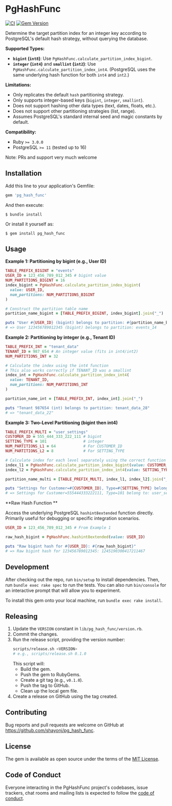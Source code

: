 # PgHashFunc

[![CI](https://github.com/shayonj/pg_hash_func/actions/workflows/ci.yml/badge.svg?branch=main)](https://github.com/shayonj/pg_hash_func/actions/workflows/ci.yml)
[![Gem Version](https://badge.fury.io/rb/pg_hash_func.svg)](https://badge.fury.io/rb/pg_hash_func)

Determine the target partition index for an integer key according to PostgreSQL's default hash strategy, without querying the database.

**Supported Types:**

- **`bigint` (`int8`)**: Use `PgHashFunc.calculate_partition_index_bigint`.
- **`integer` (`int4`)** and **`smallint` (`int2`)**: Use `PgHashFunc.calculate_partition_index_int4`. (PostgreSQL uses the same underlying hash function for both `int4` and `int2`.)

**Limitations:**

- Only replicates the default `hash` partitioning strategy.
- Only supports integer-based keys (`bigint`, `integer`, `smallint`).
- Does not support hashing other data types (text, dates, floats, etc.).
- Does not support other partitioning strategies (list, range).
- Assumes PostgreSQL's standard internal seed and magic constants by default.

**Compatibility:**

- Ruby `>= 3.0.0`
- PostgreSQL `>= 11` (tested up to 16)

Note: PRs and support very much welcome

## Installation

Add this line to your application's Gemfile:

```ruby
gem 'pg_hash_func'
```

And then execute:

    $ bundle install

Or install it yourself as:

    $ gem install pg_hash_func

## Usage

**Example 1: Partitioning by bigint (e.g., User ID)**

```ruby
TABLE_PREFIX_BIGINT = "events"
USER_ID = 123_456_789_012_345 # bigint value
NUM_PARTITIONS_BIGINT = 16
index_bigint = PgHashFunc.calculate_partition_index_bigint(
  value: USER_ID,
  num_partitions: NUM_PARTITIONS_BIGINT
)

# Construct the partition table name
partition_name_bigint = [TABLE_PREFIX_BIGINT, index_bigint].join("_")

puts "User #{USER_ID} (bigint) belongs to partition: #{partition_name_bigint}"
# => User 123456789012345 (bigint) belongs to partition: events_14
```

**Example 2: Partitioning by integer (e.g., Tenant ID)**

```ruby
TABLE_PREFIX_INT = "tenant_data"
TENANT_ID = 987_654 # An integer value (fits in int4/int2)
NUM_PARTITIONS_INT = 32

# Calculate the index using the int4 function
# This also works correctly if TENANT_ID was a smallint
index_int = PgHashFunc.calculate_partition_index_int4(
  value: TENANT_ID,
  num_partitions: NUM_PARTITIONS_INT
)

partition_name_int = [TABLE_PREFIX_INT, index_int].join("_")

puts "Tenant 987654 (int) belongs to partition: tenant_data_28"
# => "tenant_data_22"
```

**Example 3: Two-Level Partitioning (bigint then int4)**

```ruby
TABLE_PREFIX_MULTI = "user_settings"
CUSTOMER_ID = 555_444_333_222_111 # bigint
SETTING_TYPE = 101                # integer
NUM_PARTITIONS_L1 = 64            # For CUSTOMER_ID
NUM_PARTITIONS_L2 = 8             # For SETTING_TYPE

# Calculate index for each level separately using the correct function
index_l1 = PgHashFunc.calculate_partition_index_bigint(value: CUSTOMER_ID, num_partitions: NUM_PARTITIONS_L1)
index_l2 = PgHashFunc.calculate_partition_index_int4(value: SETTING_TYPE, num_partitions: NUM_PARTITIONS_L2)

partition_name_multi = [TABLE_PREFIX_MULTI, index_l1, index_l2].join("_")

puts "Settings for Customer=#{CUSTOMER_ID}, Type=#{SETTING_TYPE} belong to: #{partition_name_multi}"
# => Settings for Customer=555444333222111, Type=101 belong to: user_settings_44_0
```

**Raw Hash Function **

Access the underlying PostgreSQL `hashint8extended` function directly. Primarily useful for debugging or specific integration scenarios.

```ruby
USER_ID = 123_456_789_012_345 # From Example 1

raw_hash_bigint = PgHashFunc.hashint8extended(value: USER_ID)

puts "Raw bigint hash for #{USER_ID}: #{raw_hash_bigint}"
# => Raw bigint hash for 123456789012345: 1245190300417211467
```

## Development

After checking out the repo, run `bin/setup` to install dependencies. Then, run `bundle exec rake spec` to run the tests. You can also run `bin/console` for an interactive prompt that will allow you to experiment.

To install this gem onto your local machine, run `bundle exec rake install`.

## Releasing

1.  Update the `VERSION` constant in `lib/pg_hash_func/version.rb`.
2.  Commit the changes.
3.  Run the release script, providing the version number:
    ```bash
    scripts/release.sh <VERSION>
    # e.g., scripts/release.sh 0.1.0
    ```
    This script will:
    - Build the gem.
    - Push the gem to RubyGems.
    - Create a git tag (e.g., `v0.1.0`).
    - Push the tag to GitHub.
    - Clean up the local gem file.
4.  Create a release on GitHub using the tag created.

## Contributing

Bug reports and pull requests are welcome on GitHub at https://github.com/shayonj/pg_hash_func.

## License

The gem is available as open source under the terms of the [MIT License](https://opensource.org/licenses/MIT).

## Code of Conduct

Everyone interacting in the PgHashFunc project's codebases, issue trackers, chat rooms and mailing lists is expected to follow the [code of conduct](https://github.com/shayonj/pg_hash_func/blob/master/CODE_OF_CONDUCT.md).
